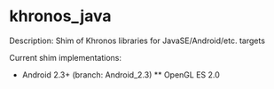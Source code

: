 khronos_java
============

Description: Shim of Khronos libraries for JavaSE/Android/etc. targets

Current shim implementations:

* Android 2.3+ (branch: Android_2.3)
** OpenGL ES 2.0


